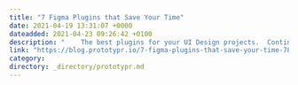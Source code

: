 ```yaml
---
title: "7 Figma Plugins that Save Your Time"
date: 2021-04-19 13:31:07 +0000
dateadded: 2021-04-23 09:26:42 +0100
description: "    The best plugins for your UI Design projects.  Continue reading on Prototypr »  "
link: "https://blog.prototypr.io/7-figma-plugins-that-save-your-time-781768cd578c?source=rss----eb297ea1161a---4"
category:
directory: _directory/prototypr.md
---
```

